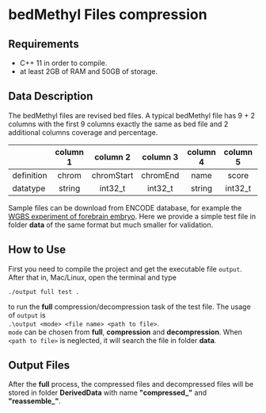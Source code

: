 # bedMethyl Files compression

## Requirements
  * C++ 11 in order to compile.
  * at least 2GB of RAM and 50GB of storage.

## Data Description
The bedMethyl files are revised bed files. A typical bedMethyl file has 9 + 2 columns with the first 9 columns exactly the same as bed file and 2 additional columns coverage and percentage.

|          | column 1 | column 2 | column 3 | column 4 | column 5 | column 6 | column 7 | column 8 | column 9 | column 10 | column 11 |
| -------- |:--------:|:--------:|:--------:|:--------:|:--------:|:--------:|:--------:|:--------:|:--------:|:---------:|:---------:|
|definition|chrom     |chromStart|chromEnd  |name      |score     |strand    |thickStart|thickEnd  |itemRGB   |coverage   |percentage |
|datatype  |string    |int32_t   |int32_t   |string    |int32_t   |string    |int32_t   |int32_t   |string    |int32_t    |uint8_t    |

Sample files can be download from ENCODE database, for example the [WGBS experiment of forebrain embryo](https://www.encodeproject.org/files/ENCFF369TZO/ "File summary for ENCFF369TZO (bed)"). Here we provide a simple test file in folder **data** of the same format but much smaller for validation.

## How to Use
First you need to compile the project and get the executable file `output`. After that in, Mac/Linux, open the terminal and type

`./output full test .`

to run the **full** compression/decompression task of the test file. The usage of `output` is   
`.\output <mode> <file name> <path to file>`.   
`mode` can be chosen from **full**, **compression** and **decompression**. When `<path to file>` is neglected, it will search the file in folder **data**.

## Output Files
After the **full** process, the compressed files and decompressed files will be stored in folder **DerivedData** with name **"compressed_<file name>"** and **"reassemble_<file name>"**.
